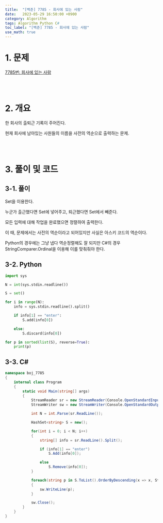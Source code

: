 ```yaml
---
title:  "[백준] 7785 - 회사에 있는 사람"
date:   2023-05-29 16:50:00 +0900
category: Algorithm
tags: Algorithm Python C#
toc_label: "[백준] 7785 - 회사에 있는 사람"
use_math: true
---
```


# 1. 문제
[7785번: 회사에 있는 사람](https://www.acmicpc.net/problem/7785)


<br/>
<br/>

# 2. 개요
한 회사의 출퇴근 기록이 주어진다.

현재 회사에 남아있는 사원들의 이름을 사전의 역순으로 출력하는 문제.


<br/>
<br/>

# 3. 풀이 및 코드
## 3-1. 풀이
Set을 이용한다.

누군가 출근했다면 Set에 넣어주고, 퇴근했다면 Set에서 빼준다.

모든 입력에 대해 작업을 완료했으면 정렬하여 출력한다.

이 때, 문제에서는 사전의 역순이라고 되어있지만 사실은 아스키 코드의 역순이다.

Python의 경우에는 그냥 냅다 역순정렬해도 잘 되지만 C#의 경우 StringComparer.Ordinal을 이용해 이를 맞춰줘야 한다.

## 3-2. Python

```python
import sys

N = int(sys.stdin.readline())

S = set()

for i in range(N):
    info = sys.stdin.readline().split()

    if info[1] == "enter":
        S.add(info[0])

    else:
        S.discard(info[0])

for p in sorted(list(S), reverse=True):
    print(p)
```

## 3-3. C#

```csharp
namespace boj_7785
{
    internal class Program
    {
        static void Main(string[] args)
        {
            StreamReader sr = new StreamReader(Console.OpenStandardInput());
            StreamWriter sw = new StreamWriter(Console.OpenStandardOutput());

            int N = int.Parse(sr.ReadLine());

            HashSet<string> S = new();

            for(int i = 0; i < N; i++)
            {
                string[] info = sr.ReadLine().Split();

                if (info[1] == "enter")
                    S.Add(info[0]);

                else
                    S.Remove(info[0]);
            }

            foreach(string p in S.ToList().OrderByDescending(x => x, StringComparer.Ordinal).ToList())
            {
                sw.WriteLine(p);
            }

            sw.Close();
        }
    }
}
```
